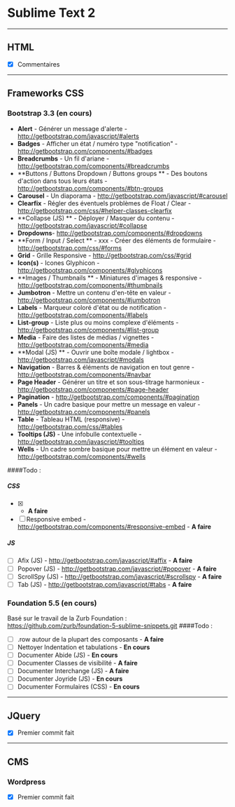 # Sublime Text 2

----
## HTML
- [x] Commentaires

----
## Frameworks CSS

### Bootstrap 3.3 (en cours)

- **Alert** - Générer un message d'alerte - http://getbootstrap.com/javascript/#alerts
- **Badges** - Afficher un état / numéro type "notification" - http://getbootstrap.com/components/#badges
- **Breadcrumbs** - Un fil d'ariane - http://getbootstrap.com/components/#breadcrumbs
- **Buttons / Buttons Dropdown / Buttons groups ** - Des boutons d'action dans tous leurs états - http://getbootstrap.com/components/#btn-groups
- **Carousel** - Un diaporama - http://getbootstrap.com/javascript/#carousel
- **Clearfix** - Régler des éventuels problèmes de Float / Clear - http://getbootstrap.com/css/#helper-classes-clearfix
- **Collapse (JS) ** - Déployer / Masquer du contenu - http://getbootstrap.com/javascript/#collapse
- **Dropdowns**- http://getbootstrap.com/components/#dropdowns
- **Form / Input / Select ** - xxx - Créer des éléments de formulaire - http://getbootstrap.com/css/#forms
- **Grid** - Grille Responsive  - http://getbootstrap.com/css/#grid
- **Icon(s)** - Icones Glyphicon - http://getbootstrap.com/components/#glyphicons
- **Images / Thumbnails ** - Miniatures d'images & responsive - http://getbootstrap.com/components/#thumbnails
- **Jumbotron** - Mettre un contenu d'en-tête en valeur - http://getbootstrap.com/components/#jumbotron
- **Labels** - Marqueur coloré d'état ou de notification - http://getbootstrap.com/components/#labels
- **List-group** - Liste plus ou moins complexe d'éléments - http://getbootstrap.com/components/#list-group
- **Media** - Faire des listes de médias / vignettes - http://getbootstrap.com/components/#media 
- **Modal (JS) ** - Ouvrir une boîte modale / lightbox - http://getbootstrap.com/javascript/#modals
- **Navigation** - Barres & éléments de navigation en tout genre - http://getbootstrap.com/components/#navbar
- **Page Header** - Générer un titre et son sous-titrage harmonieux - http://getbootstrap.com/components/#page-header
- **Pagination** - http://getbootstrap.com/components/#pagination
- **Panels** - Un cadre basique pour mettre un message en valeur - http://getbootstrap.com/components/#panels
- **Table** - Tableau HTML (responsive) - http://getbootstrap.com/css/#tables
- **Tooltips (JS)** - Une infobulle contextuelle - http://getbootstrap.com/javascript/#tooltips
- **Wells** - Un cadre sombre basique pour mettre un élément en valeur - http://getbootstrap.com/components/#wells

####Todo :
##### CSS
- [X]  - **A faire**
- [ ] Responsive embed  - http://getbootstrap.com/components/#responsive-embed - **A faire**

##### JS
- [ ] Afix (JS)  - http://getbootstrap.com/javascript/#affix - **A faire**
- [ ] Popover (JS)  - http://getbootstrap.com/javascript/#popover - **A faire**
- [ ] ScrollSpy (JS) - http://getbootstrap.com/javascript/#scrollspy - **A faire**
- [ ] Tab (JS)  - http://getbootstrap.com/javascript/#tabs - **A faire**

### Foundation 5.5 (en cours)
Basé sur le travail de la Zurb Foundation : https://github.com/zurb/foundation-5-sublime-snippets.git
####Todo :
- [ ] .row autour de la plupart des composants      - **A faire**
- [ ] Nettoyer Indentation et tabulations           - **En cours**
- [ ] Documenter Abide (JS)                         - **En cours**
- [ ] Documenter Classes de visibilité              - **A faire**
- [ ] Documenter Interchange (JS)                   - **A faire**
- [ ] Documenter Joyride (JS)                       - **En cours**
- [ ] Documenter Formulaires (CSS)                  - **En cours**

----
## JQuery 
- [x] Premier commit fait

----
## CMS

### Wordpress

- [x] Premier commit fait
